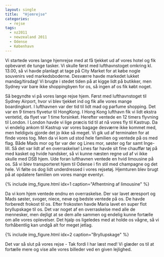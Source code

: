 ```yaml
---
layout: single
title:  "Hjemrejse"
categories:
  - rejse
tags:
  - nz2011
  - newzealand 2011
  - Odense
  - København
---
```

Vi startede vores lange hjemrejse med at få tjekket ud af vores hotel og fik opbevaret de tunge tasker. Vi skulle først med lufthavnstoget omkring kl. 13.00, så vi havde planlagt at tage på City Market for at købe nogle souvenirs ved markedsboderne. Desværre havde markedet lukket mandag/tirsdag! Vi brugte i stedet tiden på at kigge lidt på butikker, men Sydney var bare ikke shoppingbyen for os, så ingen af os fik købt noget.

Så begyndte vi på vores lange rejse hjem. Først med lufthavnstoget til Sydney Airport, hvor vi blev tjekket ind og fik alle vores mange boardingkort. I lufthavnen var der tid til lidt mad og parfume shopping. Det var en 9 timers flyvetur til HongKong. I Hong Kong lufthavn fik vi lidt ekstra ventetid, da flyet var 1 time forsinket. Herefter ventede en 12 timers flyvning til London. I London havde vi lige præcis tid til at nå vores fly til Kastrup. Da vi endelig ankom til Kastrup var vores bagage desværre ikke kommet med, men heldigvis gjorde det jo ikke så meget. Vi gik ud af terminalen for at finde vores tog. Men da vi kom ud stod hele familien og ventede på os med flag. Både Mads mor og far var der og Lines mor, søster og far samt Inge-lill. Så det var lidt af en overraskelse! Lines far havde sit fine chauffør tøj på med kasket og hvide handsker, så vi kunne næsten regne ud af vi ikke skulle med DSB hjem. Ude foran lufthavnen ventede en hvid limousine på os. Så vi blev transporteret hjem til Odense i fin stil med champagne og det hele. Vi følte os dog lidt underdressed i vores rejsetøj. Hjemturen blev brugt på at opdatere familien om vores mange eventyr.

{% include img_figure.html idx=1 caption="Afhentning af limousine" %}

Da vi kom hjem ventede endnu en overraskelse. Der var lavet æresport og Mads søster, svoger, niece, nevø og bedste ventede på os. De havde forberedt frokost til os. Efter frokosten havde Maria lavet en super flot bryllupskage til os. Det var noget af en overraskelse med alle de mennesker, men dejligt at se dem alle sammen og endelig kunne fortælle om alle vores oplevelser. Det hjalp os ligeledes med at holde os vågne, så vi forhåbentlig kan undgå alt for meget jetlag.

{% include img_figure.html idx=2 caption="Bryllupskage" %}

Det var så slut på vores rejse - Tak fordi I har læst med! Vi glæder os til at fortælle mere og vise alle vores billeder ved en given lejlighed.
